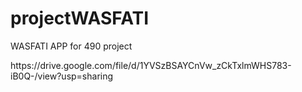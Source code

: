 # projectWASFATI
WASFATI APP for 490 project

<link>https://drive.google.com/file/d/1YVSzBSAYCnVw_zCkTxlmWHS783-iB0Q-/view?usp=sharing</link>
